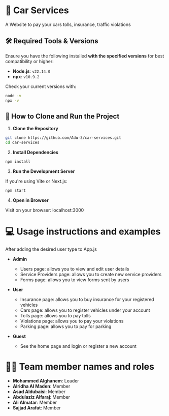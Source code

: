 # 🚗 Car Services

A Website to pay your cars tolls, insurance, traffic violations

## 🛠 Required Tools & Versions

Ensure you have the following installed **with the specified versions** for best compatibility or higher:

- **Node.js**: `v22.14.0`
- **npx**: `v10.9.2`

Check your current versions with:

```bash
node -v
npx -v
```


## 🚀 How to Clone and Run the Project

1. **Clone the Repository**

```bash
git clone https://github.com/Adu-3/car-services.git
cd car-services
```

2. **Install Dependencies**

```bash
npm install
```

3. **Run the Development Server**

If you're using Vite or Next.js:

```bash
npm start
```

4. **Open in Browser**

Visit on your browser: localhost:3000

# 💻 Usage instructions and examples

After adding the desired user type to App.js

- **Admin**
  - Users page: allows you to view and edit user details
  - Service Providers page: allows you to create new service providers
  - Forms page: allows you to view forms sent by users

- **User**
  - Insurance page: allows you to buy insurance for your registered vehicles
  - Cars page: allows you to register vehicles under your account
  - Tolls page: allows you to pay tolls
  - Violations page: allows you to pay your violations
  - Parking page: allows you to pay for parking

- **Guest**
  - See the home page and login or register a new account


# 👨‍💻 Team member names and roles

- **Mohammed Alghanem**: Leader
- **Alridha Al Maden**: Member
- **Asad Aldubaisi**: Member
- **Abdulaziz Alfaraj**: Member
- **Ali Almatar**: Member
- **Sajjad Arafat**: Member
